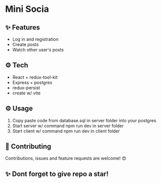 ﻿# Mini Socia
## ✨ Features
* Log in and registration
* Create posts
* Watch other user's posts
## ⚙️ Tech 
* React + redux-tool-kit
* Express + postgres
* redux-persist
* create w/ vite 
## ⚙️ Usage 
1. Copy paste code from database.sql in server folder into your postgres
2. Start server w/ command npm run dev in server folder
3. Start client w/ command npm run dev in client folder
## 🤝  Contributing
Contributions, issues and feature requests are welcome! 😍
## ✨ Dont forget to give repo a star!
